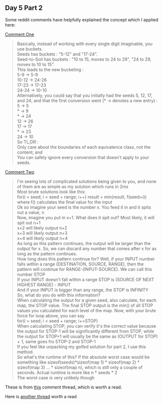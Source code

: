 ## Day 5 Part 2

Some reddit comments have helpfully explained the concept which I applied here:

[Comment
One](https://www.reddit.com/r/adventofcode/comments/18bimer/comment/kc52zpl/?utm_source=share&utm_medium=web2x&context=3)
> Basically, instead of working with every single digit imaginable, you use buckets.    
> Seeds has buckets : "5-12" and "17-24".    
 > Seed-to-Soil has buckets : "10 to 15, moves to 24 to 29", "24 to 29, moves to 10 to 15".    
> This leads to the new bucketing :    
> 5-9 -> 5-9    
> 10-12 -> 24-26    
> 17-23 -> 17-23    
> 24-24 -> 10-10    
> Alternatively, you could say that you initially had the seeds 5, 12, 17, and 24; and that the first conversion went (* -> denotes a new entry) :    
> 5 -> 5    
> \* -> 9    
> \* -> 24    
> 12 -> 26    
> 17 -> 17    
> \* -> 23    
> 24 -> 10    
> So TL;DR :    
> Only care about the boundaries of each equivalence class, not the content; and    
> You can safely ignore every conversion that doesn't apply to your seeds.    

[Comment Two](https://www.reddit.com/r/adventofcode/comments/18bimer/comment/kc5ae35/?utm_source=share&utm_medium=web2x&context=3)
> I'm seeing lots of complicated solutions being given to you, and none of them are as simple as my solution which runs in 2ms  
> Most brute solutions look like this:  
> for(i = seed; i < seed + range; i++) result = min(result, f(seed+i))  
> where f() calculates the final value for the input  
> Ok so imagine your seed is the number x. You feed it in and it spits out a value, n  
> Now, imagine you put in x+1. What does it spit out? Most likely, it will spit out n+1  
> x+2 will likely output n+2  
> x+3 will likely output n+3  
> x+4 will likely output n+4  
> As long as this pattern continues, the output will be larger than the output for x. So, we can discard any number that comes after x for as long as the pattern continues.  
> How long does this pattern continue for? Well, if your INPUT number falls within a range (DESTINATION, SOURCE, RANGE), then the pattern will continue for RANGE-(INPUT-SOURCE). We can call this number STOP  
> If your INPUT doesn't fall within a range STOP is (SOURCE OF NEXT HIGHEST RANGE) - INPUT  
> And if your INPUT is bigger than any range, the STOP is INFINITY  
> So, what do you do with this information?  
> When calculating the output for a given seed, also calculate, for each map, the STOP value. The final STOP output is the min() of all STOP values you calculated for each level of the map. Now, with your brute force for loop above, you can say  
> for(i = seed; i < seed + range; i+=STOP)  
> When calculating STOP, you can verify it's the correct value because the output for STOP-1 will be significantly different from STOP, while the output for STOP+1 will usually be the same as (OUTPUT for STOP) + 1, same goes fro STOP-2 and STOP-1  
> If you feel like unpacking my golfed solution for part 2, I use this method.  
> So what's the runtime of this? If the absolute worst case would be something like sizeof(seeds)*sizeof(map 1) * sizeof(map 2) * sizeof(map 3) ... * sizeof(map n), which is still only a couple of seconds. Actual runtime is more like n * seeds * 2  
> The worst case is very unlikely though  

These is from [this](https://www.reddit.com/r/adventofcode/comments/18bimer/comment/kc4y6io/?utm_source=share&utm_medium=web2x&context=3) comment thread, which is worth a read.

Here is [another thread](https://www.reddit.com/r/adventofcode/comments/18buwiz/2023_day_5_part_2_can_someone_explain_a_more/?utm_source=share&utm_medium=web2x&context=3) worth a read